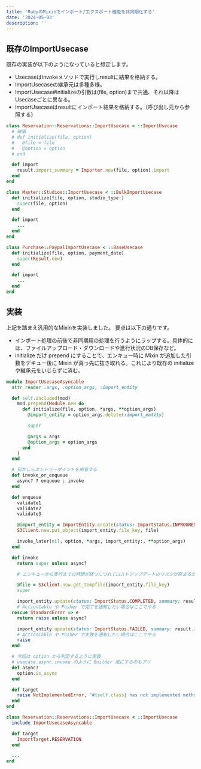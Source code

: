 ```yaml
---
title: 'RubyのMixinでインポート/エクスポート機能を非同期化する'
date: '2024-05-03'
description: ''
---
```


## 既存のImportUsecase

既存の実装が以下のようになっていると想定します。

- Usecaseはinvokeメソッドで実行しresultに結果を格納する。
- ImportUsecaseの継承元は多種多様。
- ImportUsecase#initializeの引数は(file, option)まで共通、それ以降はUsecaseごとに異なる。
- ImportUsecaseはresultにインポート結果を格納する。（呼び出し元から参照する）

```rb
class Reservation::Reservations::ImportUsecase < ::ImportUsecase
  # 継承
  # def initialize(file, option)
  #   @file = file
  #   @option = option
  # end

  def import
    result.import_summary = Importer.new(file, option).import
  end
end
```

```rb
class Master::Studios::ImportUsecase < ::BulkImportUsecase
  def initialize(file, option, studio_type:)
    super(file, option)
  end

  def import
    ...
  end
end
```

```rb
class Purchase::PaypalImportUsecase < ::BaseUsecase
  def initialize(file, option, payment_date)
    super(Result.new)
  end

  def import
    ...
  end
end
```

## 実装

上記を踏まえ汎用的なMixinを実装しました。
要点は以下の通りです。

- インポート処理の前後で非同期用の処理を行うようにラップする。具体的には、ファイルアップロード・ダウンロードや進行状況のDB保存など。
- initialize だけ prepend にすることで、エンキュー時に Mixin が追加した引数をデキュー後に Mixin が真っ先に抜き取れる。これにより既存の initialize や継承元をいじらずに済む。

```rb
module ImportUsecaseAsyncable
  attr_reader :args, :option_args, :import_entity

  def self.included(mod)
    mod.prepend(Module.new do
      def initialize(file, option, *args, **option_args)
        @import_entity = option_args.delete(:import_entity)

        super

        @args = args
        @option_args = option_args
      end
    )
  end

  # 何かしらエントリーポイントを用意する
  def invoke_or_enqueue
    async? ? enqueue : invoke
  end

  def enqueue
    validate1
    validate2
    validate3

    @import_entity = ImportEntity.create(status: ImportStatus.INPROGRESS, file_name: file.original_filename, target:)
    S3Client.new.put_object(import_entity.file_key, file)

    invoke_later(nil, option, *args, import_entity:, **option_args)
  end

  def invoke
    return super unless async?

    # エンキューから実行までの時間が経つにつれてロストアップデートのリスクが高まるためn時間でエラーにすることも検討

    @file = S3client.new.get_tempfile(import_entity.file_key)
    super

    import_entity.update(status: ImportStatus.COMPLETED, summary: result.import_summary)
    # ActionCable や Pusher で完了を通知したい場合はここでやる
  rescue StandardError => e
    return raise unless async?

    import_entity.update(status: ImportStatus.FAILED, summary: result.import_summary, error_message: e.message)
    # ActionCable や Pusher で失敗を通知したい場合はここでやる
    raise
  end

  # 今回は option から判定するように実装
  # usecase.async.invoke のように Builder 風にするのもアリ
  def async?
    option.is_async
  end

  def target
    raise NotImplementedError, "#{self.class} has not implemented method '#{__method__}'"
  end
end
```

```rb
class Reservation::Reservations::ImportUsecase < ::ImportUsecase
  include ImportUsecaseAsyncable

  def target
    ImportTarget.RESERVATION
  end

  ...
end
```
